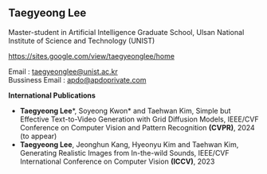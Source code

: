 <h2> Taegyeong Lee </h4>
Master-student in Artificial Intelligence Graduate School, Ulsan National Institute of Science and Technology (UNIST)  

https://sites.google.com/view/taegyeonglee/home

Email : taegyeonglee@unist.ac.kr  
Bussiness Email : apdo@apdoprivate.com
 
**International Publications**
- **Taegyeong Lee***, Soyeong Kwon* and Taehwan Kim, Simple but Effective Text-to-Video Generation with Grid Diffusion Models, IEEE/CVF Conference on Computer Vision and Pattern Recognition **(CVPR)**, 2024 (to appear)
-  **Taegyeong Lee**, Jeonghun Kang, Hyeonyu Kim and Taehwan Kim, Generating Realistic Images from In-the-wild Sounds, IEEE/CVF International Conference on Computer Vision **(ICCV)**, 2023
